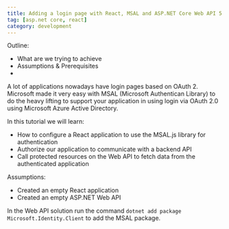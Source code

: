 ```yaml
---
title: Adding a login page with React, MSAL and ASP.NET Core Web API 5
tag: [asp.net core, react]
category: development
---
```

Outline:
- What are we trying to achieve
- Assumptions & Prerequisites
- 

A lot of applications nowadays have login pages based on OAuth 2. Microsoft made it very easy with MSAL (Microsoft Authentican Library) to do the heavy lifting to support your application in using login via OAuth 2.0 using Microsoft Azure Active Directory.

In this tutorial we will learn:
- How to configure a React application to use the MSAL.js library for authentication
- Authorize our application to communicate with a backend API
- Call protected resources on the Web API to fetch data from the authenticated application

Assumptions:
- Created an empty React application
- Created an empty ASP.NET Web API

In the Web API solution run the command `dotnet add package Microsoft.Identity.Client` to add the MSAL package.
